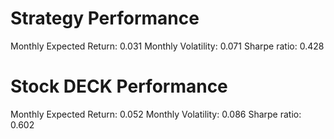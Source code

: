 # Strategy Performance
Monthly Expected Return: 0.031
Monthly Volatility: 0.071
Sharpe ratio: 0.428
# Stock DECK Performance
Monthly Expected Return: 0.052
Monthly Volatility: 0.086
Sharpe ratio: 0.602
